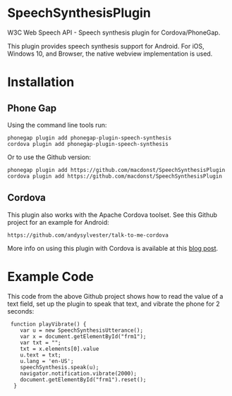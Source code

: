 # SpeechSynthesisPlugin

W3C Web Speech API - Speech synthesis plugin for Cordova/PhoneGap.

This plugin provides speech synthesis support for Android.
For iOS, Windows 10, and Browser, the native webview implementation is used.

# Installation

## Phone Gap

Using the command line tools run:

    phonegap plugin add phonegap-plugin-speech-synthesis
    cordova plugin add phonegap-plugin-speech-synthesis

Or to use the Github version:

    phonegap plugin add https://github.com/macdonst/SpeechSynthesisPlugin
    cordova plugin add https://github.com/macdonst/SpeechSynthesisPlugin

## Cordova

This plugin also works with the Apache Cordova toolset. See this Github project for an example for Android:

    https://github.com/andysylvester/talk-to-me-cordova

More info on using this plugin with Cordova is available at this <a href="http://andysylvester.com/2014/02/08/first-steps-with-cordova-talk-to-me/">blog post</a>.


# Example Code


This code from the above Github project shows how to read the value of a text field, set up the plugin to speak that text, and vibrate the phone for 2 seconds:

     function playVibrate() {
        var u = new SpeechSynthesisUtterance();
        var x = document.getElementById("frm1");
        var txt = "";
        txt = x.elements[0].value
        u.text = txt;
        u.lang = 'en-US';
        speechSynthesis.speak(u);      
        navigator.notification.vibrate(2000);
        document.getElementById("frm1").reset();
      }
